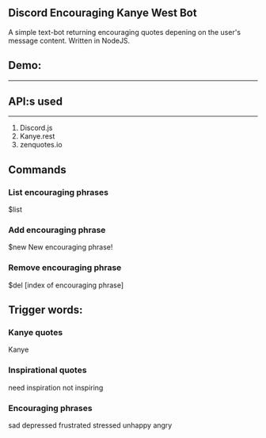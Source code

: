 Discord Encouraging Kanye West Bot
---
A simple text-bot returning encouraging quotes depening on the user's message content.
Written in NodeJS.

## Demo:
---

## API:s used
---

1. Discord.js
2. Kanye.rest
3. zenquotes.io

## Commands

### List encouraging phrases
$list

### Add encouraging phrase
$new New encouraging phrase!

### Remove encouraging phrase
$del [index of encouraging phrase]

## Trigger words:

### Kanye quotes
Kanye

### Inspirational quotes
need inspiration
not inspiring

### Encouraging phrases
sad
depressed
frustrated
stressed
unhappy
angry
